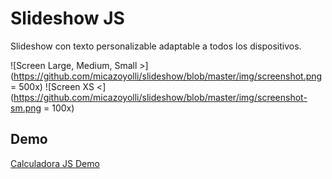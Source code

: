 # Slideshow JS
Slideshow con texto personalizable adaptable a todos los dispositivos.

![Screen Large, Medium, Small >](https://github.com/micazoyolli/slideshow/blob/master/img/screenshot.png = 500x)
![Screen XS <](https://github.com/micazoyolli/slideshow/blob/master/img/screenshot-sm.png = 100x)

Demo
---
[Calculadora JS Demo](https://micazoyolli.github.io/slideshow/)
